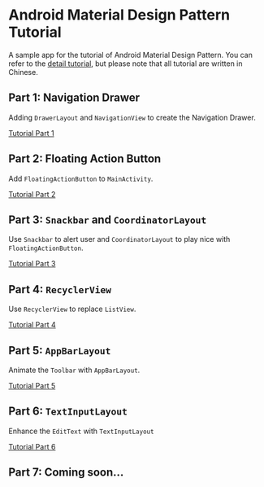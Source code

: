 # Android Material Design Pattern Tutorial

A sample app for the tutorial of Android Material Design Pattern. You can refer to the 
[detail tutorial](http://blog.30sparks.com/material-design-patterns-tutorial/?utm_source=github&utm_medium=web&utm_campaign=material), but please note that
all tutorial are written in Chinese.

## Part 1: Navigation Drawer

Adding `DrawerLayout` and `NavigationView` to create the Navigation Drawer.

[Tutorial Part 1](http://blog.30sparks.com/material-design-1-navigation-drawer/?utm_source=github&utm_medium=web&utm_campaign=material)

## Part 2: Floating Action Button

Add `FloatingActionButton` to `MainActivity`.

[Tutorial Part 2](http://blog.30sparks.com/material-design-2-floating-action-button/?utm_source=github&utm_medium=web&utm_campaign=material)

## Part 3: `Snackbar` and `CoordinatorLayout`

Use `Snackbar` to alert user and `CoordinatorLayout` to play nice with `FloatingActionButton`.

[Tutorial Part 3](http://blog.30sparks.com/material-design-3-snackbar-coordinatorlayout/?utm_source=github&utm_medium=web&utm_campaign=material)

## Part 4: `RecyclerView`

Use `RecyclerView` to replace `ListView`.

[Tutorial Part 4](http://blog.30sparks.com/material-design-4-recyclerview/?utm_source=github&utm_medium=web&utm_campaign=material)

## Part 5: `AppBarLayout`

Animate the `Toolbar` with `AppBarLayout`.

[Tutorial Part 5](http://blog.30sparks.com/material-design-5-appbarlayout/?utm_source=github&utm_medium=web&utm_campaign=material)

## Part 6: `TextInputLayout`

Enhance the `EditText` with `TextInputLayout`

[Tutorial Part 6](http://blog.30sparks.com/material-design-6-textinputlayout/?utm_source=github&utm_medium=web&utm_campaign=material)

## Part 7: Coming soon...